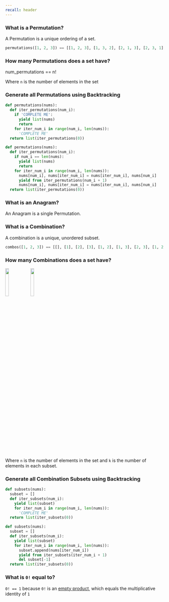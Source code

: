 ```yaml
---
recall: header
---
```


### What is a Permutation?

A Permutation is a unique ordering of a set.
```python
permutations([1, 2, 3]) == [[1, 2, 3], [1, 3, 2], [2, 1, 3], [2, 3, 1], [3, 1, 2], [3, 2, 1]]
```


### How many Permutations does a set have?

num_permutations == n!
>
Where `n` is the number of elements in the set


### Generate all Permutations using Backtracking
>
```python
def permutations(nums):
  def iter_permutations(num_i):
    if 'COMPLETE ME':
      yield list(nums)
      return
    for iter_num_i in range(num_i, len(nums)):
      'COMPLETE ME'
  return list(iter_permutations(0))
```

```python
def permutations(nums):
  def iter_permutations(num_i):
    if num_i == len(nums):
      yield list(nums)
      return
    for iter_num_i in range(num_i, len(nums)):
      nums[num_i], nums[iter_num_i] = nums[iter_num_i], nums[num_i]
      yield from iter_permutations(num_i + 1)
      nums[num_i], nums[iter_num_i] = nums[iter_num_i], nums[num_i]
  return list(iter_permutations(0))
```


### What is an Anagram?

An Anagram is a single Permutation.


### What is a Combination?

A combination is a unique, unordered subset.
```python
combos([1, 2, 3]) == [[], [1], [2], [3], [1, 2], [1, 3], [2, 3], [1, 2, 3]]
```


### How many Combinations does a set have?

<img src="https://render.githubusercontent.com/render/math?math=\color{white}\frac{n!}{k!(n-k)!}#gh-dark-mode-only" width="15%">
<img src="https://render.githubusercontent.com/render/math?math=\color{black}\frac{n!}{k!(n-k)!}#gh-light-mode-only" width="15%">
 
Where `n` is the number of elements in the set and `k` is the number of elements in each subset.


### Generate all Combination Subsets using Backtracking
>
```python
def subsets(nums):
  subset = []
  def iter_subsets(num_i):
    yield list(subset)
    for iter_num_i in range(num_i, len(nums)):
      'COMPLETE ME'
  return list(iter_subsets(0))
```

```python
def subsets(nums):
  subset = []
  def iter_subsets(num_i):
    yield list(subset)
    for iter_num_i in range(num_i, len(nums)):
      subset.append(nums[iter_num_i])
      yield from iter_subsets(iter_num_i + 1)
      del subset[-1]
  return list(iter_subsets(0))
```


### What is `0!` equal to?

`0! == 1` because `0!` is an [empty product](https://en.wikipedia.org/wiki/Empty_product), which equals the multiplicative identity of `1`
